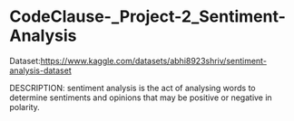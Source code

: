# CodeClause-_Project-2_Sentiment-Analysis
Dataset:https://www.kaggle.com/datasets/abhi8923shriv/sentiment-analysis-dataset

DESCRIPTION:
sentiment analysis is the act of analysing words to determine sentiments and opinions that may be positive or negative in polarity.
